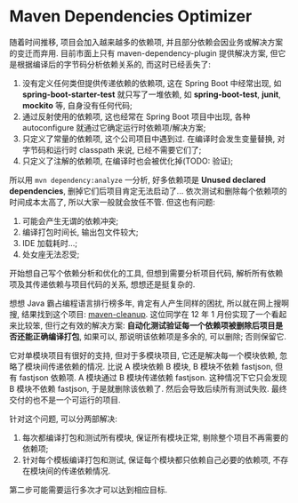 # Maven Dependencies Optimizer

随着时间推移, 项目会加入越来越多的依赖项, 并且部分依赖会因业务或解决方案的变迁而弃用.
目前市面上只有 maven-dependency-plugin 提供解决方案, 但它是根据编译后的字节码分析依赖关系的, 而这时已经丢失了:
1. 没有定义任何类但提供传递依赖的依赖项, 这在 Spring Boot 中经常出现, 如 **spring-boot-starter-test** 就只写了一堆依赖, 如 **spring-boot-test**, **junit**, **mockito** 等, 自身没有任何代码;
2. 通过反射使用的依赖项, 这也经常在 Spring Boot 项目中出现, 各种 autoconfigure 就通过它确定运行时依赖项/解决方案;
3. 只定义了常量的依赖项, 这个公司项目中遇到过. 在编译时会发生变量替换, 对字节码和运行时 classpath 来说, 已经不需要它们了;
4. 只定义了注解的依赖项, 在编译时也会被优化掉(TODO: 验证);

所以用 `mvn dependency:analyze` 一分析, 好多依赖项是 **Unused declared dependencies**, 删掉它们后项目肯定无法启动了...
依次测试和删除每个依赖项的时间成本太高了, 所以大家一般就会放任不管. 但这也有问题:
1. 可能会产生无谓的依赖冲突;
2. 编译打包时间长, 输出包文件较大;
3. IDE 加载耗时...;
4. 处女座无法忍受;

开始想自己写个依赖分析和优化的工具, 但想到需要分析项目代码, 解析所有依赖项及其传递依赖与项目代码的关系, 想想还是挺复杂的. 

想想 Java 霸占编程语言排行榜多年, 肯定有人产生同样的困扰, 所以就在网上搜啊搜, 结果找到这个项目: [maven-cleanup](https://github.com/siivonen/maven-cleanup). 这位同学在 12 年 1 月份实现了一个看起来比较笨, 但行之有效的解决方案: **自动化测试验证每一个依赖项被删除后项目是否还能正确编译打包**,
如果可以, 那说明该依赖项是多余的, 可以删除; 否则保留它.

它对单模块项目有很好的支持, 但对于多模块项目, 它还是解决每一个模块依赖, 忽略了模块间传递依赖的情况. 比说 A 模块依赖 B 模块, B 模块不依赖 fastjson, 但有 fastjson 依赖项. A 模块通过 B 模块传递依赖 fastjson. 这种情况下它只会发现 B 模块不依赖 fastjson, 于是就删除该依赖了. 然后会导致后续所有测试失败. 最终交付的也不是一个可运行的项目.

针对这个问题, 可以分两部解决:
1. 每次都编译打包和测试所有模块, 保证所有模块正常, 剔除整个项目不再需要的依赖项;
2. 针对每个模板编译打包和测试, 保证每个模块都只依赖自己必要的依赖项, 不存在模块间的传递依赖情况.

第二步可能需要运行多次才可以达到相应目标.
